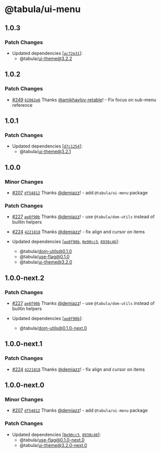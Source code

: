 # @tabula/ui-menu

## 1.0.3

### Patch Changes

- Updated dependencies [[`ac72e31`](https://github.com/ReTable/ui-kit/commit/ac72e3112e690745eda38615a637fd4b73b112e4)]:
  - @tabula/ui-theme@3.2.2

## 1.0.2

### Patch Changes

- [#249](https://github.com/ReTable/ui-kit/pull/249) [`62062e6`](https://github.com/ReTable/ui-kit/commit/62062e60b5d80137e86cd65c588107efd2568921) Thanks [@amikhaylov-retable](https://github.com/amikhaylov-retable)! - Fix focus on sub-menu reference

## 1.0.1

### Patch Changes

- Updated dependencies [[`d7c1254`](https://github.com/ReTable/ui-kit/commit/d7c12545c1cc8120090bdcf3af338f860a69a7f9)]:
  - @tabula/ui-theme@3.2.1

## 1.0.0

### Minor Changes

- [#207](https://github.com/ReTable/ui-kit/pull/207) [`df54812`](https://github.com/ReTable/ui-kit/commit/df54812be7e5ca6e5a111a778656c509851cf347) Thanks [@demiazz](https://github.com/demiazz)! - add `@tabula/ui-menu` package

### Patch Changes

- [#227](https://github.com/ReTable/ui-kit/pull/227) [`ae8f90b`](https://github.com/ReTable/ui-kit/commit/ae8f90bd833e6f4015800e60ef24f88146136c08) Thanks [@demiazz](https://github.com/demiazz)! - use `@tabula/dom-utils` instead of builtin helpers

- [#224](https://github.com/ReTable/ui-kit/pull/224) [`4221818`](https://github.com/ReTable/ui-kit/commit/4221818fa9e040007ad8cb55820e71cf24c9d071) Thanks [@demiazz](https://github.com/demiazz)! - fix align and cursor on items

- Updated dependencies [[`ae8f90b`](https://github.com/ReTable/ui-kit/commit/ae8f90bd833e6f4015800e60ef24f88146136c08), [`0e90cc5`](https://github.com/ReTable/ui-kit/commit/0e90cc5ab2a96dd7d65a0fb4eddff94ead697d45), [`8938c46`](https://github.com/ReTable/ui-kit/commit/8938c463fc9f3b5436f78897c09f31307af88e5a)]:
  - @tabula/dom-utils@0.1.0
  - @tabula/use-flag@0.1.0
  - @tabula/ui-theme@3.2.0

## 1.0.0-next.2

### Patch Changes

- [#227](https://github.com/ReTable/ui-kit/pull/227) [`ae8f90b`](https://github.com/ReTable/ui-kit/commit/ae8f90bd833e6f4015800e60ef24f88146136c08) Thanks [@demiazz](https://github.com/demiazz)! - use `@tabula/dom-utils` instead of builtin helpers

- Updated dependencies [[`ae8f90b`](https://github.com/ReTable/ui-kit/commit/ae8f90bd833e6f4015800e60ef24f88146136c08)]:
  - @tabula/dom-utils@0.1.0-next.0

## 1.0.0-next.1

### Patch Changes

- [#224](https://github.com/ReTable/ui-kit/pull/224) [`4221818`](https://github.com/ReTable/ui-kit/commit/4221818fa9e040007ad8cb55820e71cf24c9d071) Thanks [@demiazz](https://github.com/demiazz)! - fix align and cursor on items

## 1.0.0-next.0

### Minor Changes

- [#207](https://github.com/ReTable/ui-kit/pull/207) [`df54812`](https://github.com/ReTable/ui-kit/commit/df54812be7e5ca6e5a111a778656c509851cf347) Thanks [@demiazz](https://github.com/demiazz)! - add `@tabula/ui-menu` package

### Patch Changes

- Updated dependencies [[`0e90cc5`](https://github.com/ReTable/ui-kit/commit/0e90cc5ab2a96dd7d65a0fb4eddff94ead697d45), [`8938c46`](https://github.com/ReTable/ui-kit/commit/8938c463fc9f3b5436f78897c09f31307af88e5a)]:
  - @tabula/use-flag@0.1.0-next.0
  - @tabula/ui-theme@3.2.0-next.0
